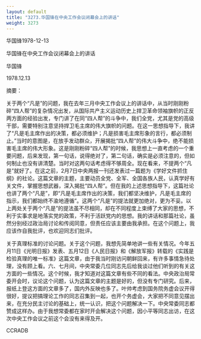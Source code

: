 ```yaml
---
layout: default
title: "3273.华国锋在中央工作会议闭幕会上的讲话"
weight: 3273
---
```


华国锋1978-12-13

华国锋在中央工作会议闭幕会上的讲话

华国锋

1978.12.13

摘要：

关于两个“凡是”的问题，我在去年三月中央工作会议上的讲话中，从当时刚刚粉碎“四人帮”的复杂情况出发，从国际共产主义运动历史上捍卫革命领袖旗帜的正反两方面的经验出发，专门讲了在同“四人帮”的斗争中，我们全党，尤其是党的高级干部，需要特别注意坚持捍卫毛主席的伟大旗帜的问题。在这一思想指导下，我讲了“凡是毛主席作出的决策，都必须维护；凡是损害毛主席形象的言行，都必须制止。”当时的意图是，在放手发动群众，开展揭批“四人帮”的伟大斗争中，绝不能损害毛主席的伟大形象。这是刚刚粉碎“四人帮”的时候，我思想上一直考虑的一个重要问题，后来发现，第一句话，说得绝对了，第二句话，确实是必须注意的，但如何制止也没有讲清楚。当时对这两句话考虑得不够周全。现在看来，不提两个“凡是”就好了。在这之前，2月7日中央两报一刊还发表过一篇题为《学好文件抓住纲》的社论。这篇文章的主题，主要动员全党、全军、全国各族人民，认真学好有关文件，掌握思想武器，深入揭批“四人帮”。但在我的上述思想指导下，这篇社论也讲了两个“凡是”，即“凡是毛主席作出的决策，我们都坚决维护，凡是毛主席的指示，我们都始终不渝地遵循”。这两个“凡是”的提法就更加绝对，更为不妥。以上两处关于两个“凡是”的提法虽不尽相同，却在不同程度上束缚了大家的思想，不利于实事求是地落实党的政策，不利于活跃党内的思想。我的讲话和那篇社论，虽然分别经过政治局讨论和传阅同意，但责任应该主要由我承担。在这个问题上，我应该作自我批评，也欢迎同志们批评。

关于真理标准的讨论问题。关于这个问题，我想先简单地讲一些有关情况。今年五月11日《光明日报》发表、五月12日《人民日报》和《解放军报》转载的《实践是检验真理的唯一标准》这篇文章，由于我当时刚访问朝鲜回来，有许多事情急待处理，没有顾上看。六、七月间，中央常委几位同志先后给我谈过他们听到的有关这方面的一些情况。这个时候，我才知道对这篇文章有些不同的看法。中央政治局常委开会时，议论这个问题，认为这篇文章的主题是好的，但没有专门研究。后来，报纸上登这方面的文章多了，国内外反映也多了。叶帅考虑到国务院务虚会议开得很好，提议把搞理论工作的同志召集到一起，也开个务虚会，大家把不同意见摆出来，在充分民主讨论的基础上，统一认识，把这个问题解决一下。中央常委同志都赞成这样办。由于我想常委都在家时开会解决这个问题，因小平等同志出访，在这次中央工作会议之前这个会没有来得及开。

CCRADB

